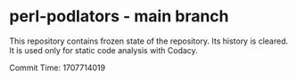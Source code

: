 # perl-podlators - main branch

This repository contains frozen state of the repository.
Its history is cleared. It is used only for static code
analysis with Codacy.

Commit Time: 1707714019